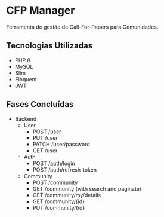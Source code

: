 # CFP Manager
Ferramenta de gestão de Call-For-Papers para Comunidades.

## Tecnologias Utilizadas
- PHP 8
- MySQL
- Slim
- Eloquent
- JWT

## Fases Concluídas

- Backend
  - User
    - POST /user
    - PUT /user
    - PATCH /user/password
    - GET /user
  - Auth
    - POST /auth/login
    - POST /auth/refresh-token
  - Community
    - POST /community
    - GET /community (with search and paginate)
    - GET /community/my/details
    - GET /community/{id}
    - PUT /community/{id}